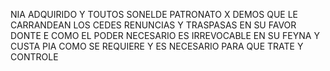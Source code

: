 NIA ADQUIRIDO Y TOUTOS SONELDE PATRONATO X DEMOS QUE LE CARRANDEAN LOS CEDES RENUNCIAS Y TRASPASAS EN SU FAVOR DONTE E COMO EL PODER NECESARIO ES IRREVOCABLE EN SU FEYNA Y CUSTA PIA COMO SE REQUIERE Y ES NECESARIO PARA QUE TRATE Y CONTROLE
